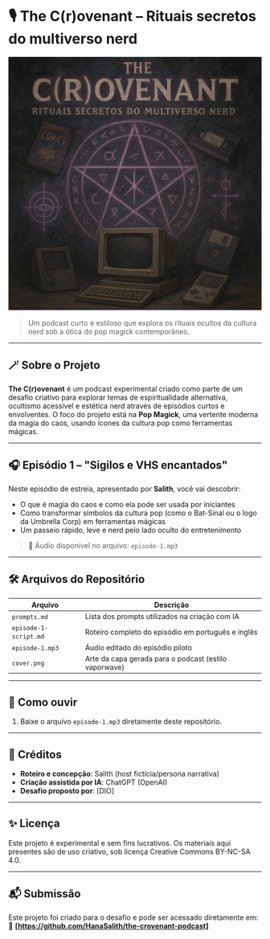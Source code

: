 # 🎙️ The C(r)ovenant – Rituais secretos do multiverso nerd

![Capa do podcast](./cover.png)

> Um podcast curto e estiloso que explora os rituais ocultos da cultura nerd sob a ótica do pop magick contemporâneo.

---

## 🪄 Sobre o Projeto

**The C(r)ovenant** é um podcast experimental criado como parte de um desafio criativo para explorar temas de espiritualidade alternativa, ocultismo acessível e estética nerd através de episódios curtos e envolventes. O foco do projeto está na **Pop Magick**, uma vertente moderna da magia do caos, usando ícones da cultura pop como ferramentas mágicas.

---

## 🎧 Episódio 1 – "Sigilos e VHS encantados"

Neste episódio de estreia, apresentado por **Salith**, você vai descobrir:
- O que é magia do caos e como ela pode ser usada por iniciantes
- Como transformar símbolos da cultura pop (como o Bat-Sinal ou o logo da Umbrella Corp) em ferramentas mágicas
- Um passeio rápido, leve e nerd pelo lado oculto do entretenimento

> 🔗 Áudio disponível no arquivo: `episode-1.mp3`

---

## 🛠️ Arquivos do Repositório

| Arquivo               | Descrição                                              |
|------------------------|--------------------------------------------------------|
| `prompts.md`           | Lista dos prompts utilizados na criação com IA         |
| `episode-1-script.md`  | Roteiro completo do episódio em português e inglês     |
| `episode-1.mp3`        | Áudio editado do episódio piloto                       |
| `cover.png`            | Arte da capa gerada para o podcast (estilo vaporwave) |

---

## 🚀 Como ouvir

1. Baixe o arquivo `episode-1.mp3` diretamente deste repositório.

---

## 👤 Créditos

- **Roteiro e concepção**: Salith (host fictícia/persona narrativa)
- **Criação assistida por IA**: ChatGPT (OpenAI)
- **Desafio proposto por**: [DIO]

---

## ✨ Licença

Este projeto é experimental e sem fins lucrativos. Os materiais aqui presentes são de uso criativo, sob licença Creative Commons BY-NC-SA 4.0.

---

## 📬 Submissão

Este projeto foi criado para o desafio e pode ser acessado diretamente em:  
📎 **[https://github.com/HanaSalith/the-crovenant-podcast]**

